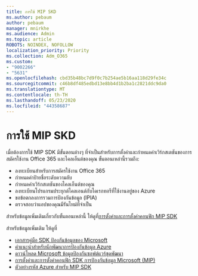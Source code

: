 ```yaml
---
title: การใช้ MIP SKD
ms.author: pebaum
author: pebaum
manager: mnirkhe
ms.audience: Admin
ms.topic: article
ROBOTS: NOINDEX, NOFOLLOW
localization_priority: Priority
ms.collection: Adm_O365
ms.custom:
- "9002266"
- "5631"
ms.openlocfilehash: cbd35b48bc7d9f0c7b254ae5b16aa118d29fe34c
ms.sourcegitcommit: c46b8df485edbd13e8bb4d1b2ba1c2821ddc9da0
ms.translationtype: MT
ms.contentlocale: th-TH
ms.lasthandoff: 05/23/2020
ms.locfileid: "44358687"
---
```

# <a name="using-mip-skd"></a>การใช้ MIP SKD

เมื่อต้องการใช้ MIP SDK มีขั้นตอนต่างๆ ที่จําเป็นสําหรับการตั้งค่าและกําหนดค่าเวิร์กสเตชันของการสมัครใช้งาน Office 365 และไคลเอ็นต์ของคุณ ขั้นตอนเหล่านี้รวมถึง:

- ลงทะเบียนสําหรับการสมัครใช้งาน Office 365
- กําหนดค่าป้ายชื่อระดับความลับ
- กําหนดค่าเวิร์กสเตชันของไคลเอ็นต์ของคุณ
- ลงทะเบียนโปรแกรมประยุกต์ไคลเอนต์กับไดเรกทอรีที่ใช้งานอยู่ของ Azure
- ขอข้อตกลงการรวมการป้องกันข้อมูล (IPIA)
- ตรวจสอบว่าแอปของคุณมีรันไทม์ที่จําเป็น

สําหรับข้อมูลเพิ่มเติมเกี่ยวกับขั้นตอนเหล่านี้ ให้ดูที่[การตั้งค่าและการตั้งค่าคอนฟิก MIP SDK](https://docs.microsoft.com/information-protection/develop/setup-configure-mip)

สําหรับข้อมูลเพิ่มเติม ให้ดูที่

- [เอกสารคู่มือ SDK ป้องกันข้อมูลของ Microsoft](https://docs.microsoft.com/information-protection/develop/)
- [คําแนะนําสําหรับนักพัฒนาการป้องกันข้อมูล Azure](https://docs.microsoft.com/azure/information-protection/develop/developers-guide)
- [ดาวน์โหลด Microsoft ข้อมูลป้องกันซอฟต์แวร์ชุดพัฒนา](https://www.microsoft.com/download/details.aspx?id=57392)
- [การตั้งค่าและการตั้งค่าคอนฟิก SDK การป้องกันข้อมูล Microsoft (MIP)](https://docs.microsoft.com/information-protection/develop/setup-configure-mip)
- [ตัวอย่างรหัส Azure สําหรับ MIP SDK](https://azure.microsoft.com/resources/samples/?sort=0&term=mipsdk)
